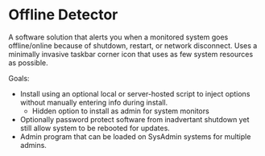 # Offline Detector

A software solution that alerts you when a monitored system goes offline/online because of shutdown, restart, or network disconnect. Uses a minimally invasive taskbar corner icon that uses as few system resources as possible. 

Goals:
  - Install using an optional local or server-hosted script to inject options without manually entering info during install.
     - Hidden option to install as admin for system monitors
  - Optionally password protect software from inadvertant shutdown yet still allow system to be rebooted for updates.
  - Admin program that can be loaded on SysAdmin systems for multiple admins.
  
